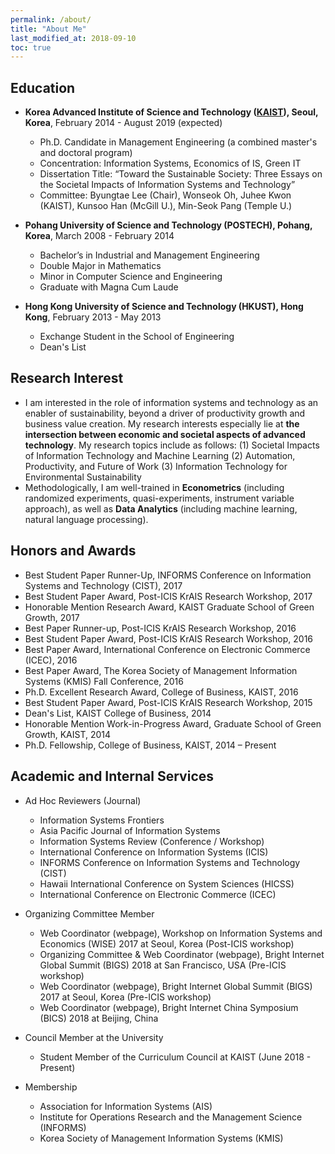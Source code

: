 ```yaml
---
permalink: /about/
title: "About Me"
last_modified_at: 2018-09-10
toc: true
---
```


## Education
* **Korea Advanced Institute of Science and Technology ([KAIST][1]), Seoul, Korea**, February 2014 - August 2019 (expected)
	* Ph.D. Candidate in Management Engineering (a combined master's and doctoral program) 
	* Concentration: Information Systems, Economics of IS, Green IT
	* Dissertation Title: “Toward the Sustainable Society: Three Essays on the Societal Impacts of Information Systems and Technology”
	* Committee: Byungtae Lee (Chair), Wonseok Oh, Juhee Kwon (KAIST), Kunsoo Han (McGill U.), Min-Seok Pang (Temple U.)

* **Pohang University of Science and Technology (POSTECH), Pohang, Korea**, March 2008 - February 2014
	* Bachelor’s in Industrial and Management Engineering
	* Double Major in Mathematics
	* Minor in Computer Science and Engineering
	* Graduate with Magna Cum Laude

* **Hong Kong University of Science and Technology (HKUST), Hong Kong**, February 2013 - May 2013
	* Exchange Student in the School of Engineering
	* Dean's List

## Research Interest
* I am interested in the role of information systems and technology as an enabler of sustainability, beyond a driver of productivity growth and business value creation. My research interests especially lie at **the intersection between economic and societal aspects of advanced technology**. My research topics include as follows:
	(1) Societal Impacts of Information Technology and Machine Learning
	(2) Automation, Productivity, and Future of Work
	(3) Information Technology for Environmental Sustainability
* Methodologically, I am well-trained in **Econometrics** (including randomized experiments, quasi-experiments, instrument variable approach), as well as **Data Analytics** (including machine learning, natural language processing).


## Honors and Awards

* Best Student Paper Runner-Up, INFORMS Conference on Information Systems and Technology (CIST), 2017
* Best Student Paper Award, Post-ICIS KrAIS Research Workshop, 2017
* Honorable Mention Research Award, KAIST Graduate School of Green Growth, 2017
* Best Paper Runner-up, Post-ICIS KrAIS Research Workshop, 2016
* Best Student Paper Award, Post-ICIS KrAIS Research Workshop, 2016
* Best Paper Award, International Conference on Electronic Commerce (ICEC), 2016
* Best Paper Award, The Korea Society of Management Information Systems (KMIS) Fall Conference, 2016
* Ph.D. Excellent Research Award, College of Business, KAIST, 2016
* Best Student Paper Award, Post-ICIS KrAIS Research Workshop, 2015
* Dean's List, KAIST College of Business, 2014
* Honorable Mention Work-in-Progress Award, Graduate School of Green Growth, KAIST, 2014
* Ph.D. Fellowship, College of Business, KAIST, 2014 – Present


## Academic and Internal Services
* Ad Hoc Reviewers
(Journal)
	* Information Systems Frontiers
	* Asia Pacific Journal of Information Systems
	* Information Systems Review
(Conference / Workshop)
	* International Conference on Information Systems (ICIS)
	* INFORMS Conference on Information Systems and Technology (CIST)
	* Hawaii International Conference on System Sciences (HICSS)
	* International Conference on Electronic Commerce (ICEC)

* Organizing Committee Member
	* Web Coordinator (webpage), Workshop on Information Systems and Economics (WISE) 2017 at Seoul, Korea (Post-ICIS workshop)
	* Organizing Committee & Web Coordinator (webpage), Bright Internet Global Summit (BIGS) 2018 at San Francisco, USA (Pre-ICIS workshop)
	* Web Coordinator (webpage), Bright Internet Global Summit (BIGS) 2017 at Seoul, Korea (Pre-ICIS workshop)
	* Web Coordinator (webpage), Bright Internet China Symposium (BICS) 2018 at Beijing, China

* Council Member at the University
	* Student Member of the Curriculum Council at KAIST (June 2018 - Present)

* Membership
	* Association for Information Systems (AIS)
	* Institute for Operations Research and the Management Science (INFORMS)
	* Korea Society of Management Information Systems (KMIS)


[1]: https://www.business.kaist.edu/